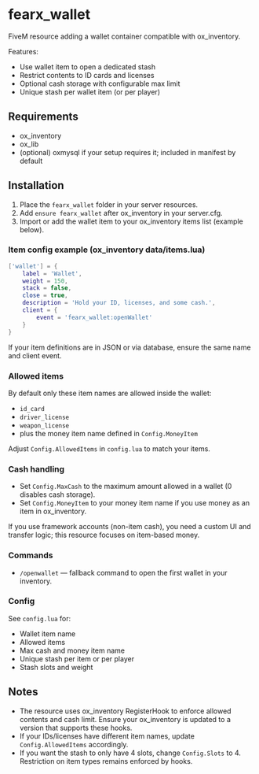 # fearx_wallet

FiveM resource adding a wallet container compatible with ox_inventory.

Features:
- Use wallet item to open a dedicated stash
- Restrict contents to ID cards and licenses
- Optional cash storage with configurable max limit
- Unique stash per wallet item (or per player)

## Requirements
- ox_inventory
- ox_lib
- (optional) oxmysql if your setup requires it; included in manifest by default

## Installation
1. Place the `fearx_wallet` folder in your server resources.
2. Add `ensure fearx_wallet` after ox_inventory in your server.cfg.
3. Import or add the wallet item to your ox_inventory items list (example below).

### Item config example (ox_inventory data/items.lua)
```lua
['wallet'] = {
    label = 'Wallet',
    weight = 150,
    stack = false,
    close = true,
    description = 'Hold your ID, licenses, and some cash.',
    client = {
        event = 'fearx_wallet:openWallet'
    }
}
```

If your item definitions are in JSON or via database, ensure the same name and client event.

### Allowed items
By default only these item names are allowed inside the wallet:
- `id_card`
- `driver_license`
- `weapon_license`
- plus the money item name defined in `Config.MoneyItem`

Adjust `Config.AllowedItems` in `config.lua` to match your items.

### Cash handling
- Set `Config.MaxCash` to the maximum amount allowed in a wallet (0 disables cash storage).
- Set `Config.MoneyItem` to your money item name if you use money as an item in ox_inventory.

If you use framework accounts (non-item cash), you need a custom UI and transfer logic; this resource focuses on item-based money.

### Commands
- `/openwallet` — fallback command to open the first wallet in your inventory.

### Config
See `config.lua` for:
- Wallet item name
- Allowed items
- Max cash and money item name
- Unique stash per item or per player
- Stash slots and weight

## Notes
- The resource uses ox_inventory RegisterHook to enforce allowed contents and cash limit. Ensure your ox_inventory is updated to a version that supports these hooks.
- If your IDs/licenses have different item names, update `Config.AllowedItems` accordingly.
- If you want the stash to only have 4 slots, change `Config.Slots` to 4. Restriction on item types remains enforced by hooks.
